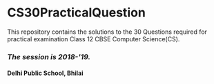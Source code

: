 # CS30PracticalQuestion


This repository contains the solutions to the 30 Questions required for practical examination Class 12 CBSE Computer Science(CS).

### *The session is 2018-'19.*
#### Delhi Public School, Bhilai
